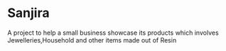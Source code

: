 # Sanjira
 A project to help a small business showcase its products which involves Jewelleries,Household and other items made out of  Resin
